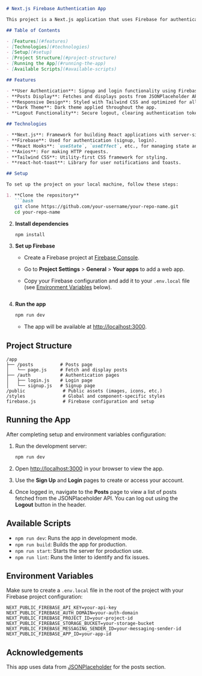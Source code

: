 
```markdown
# Next.js Firebase Authentication App

This project is a Next.js application that uses Firebase for authentication, including login and signup functionality. The app fetches and displays posts from an API and allows users to view individual posts, with a fully responsive design and a dark theme.

## Table of Contents

- [Features](#features)
- [Technologies](#technologies)
- [Setup](#setup)
- [Project Structure](#project-structure)
- [Running the App](#running-the-app)
- [Available Scripts](#available-scripts)

## Features

- **User Authentication**: Signup and login functionality using Firebase.
- **Posts Display**: Fetches and displays posts from JSONPlaceholder API.
- **Responsive Design**: Styled with Tailwind CSS and optimized for all screen sizes.
- **Dark Theme**: Dark theme applied throughout the app.
- **Logout Functionality**: Secure logout, clearing authentication tokens.

## Technologies

- **Next.js**: Framework for building React applications with server-side rendering.
- **Firebase**: Used for authentication (signup, login).
- **React Hooks**: `useState`, `useEffect`, etc., for managing state and side effects.
- **Axios**: For making HTTP requests.
- **Tailwind CSS**: Utility-first CSS framework for styling.
- **react-hot-toast**: Library for user notifications and toasts.

## Setup

To set up the project on your local machine, follow these steps:

1. **Clone the repository**
   ```bash
   git clone https://github.com/your-username/your-repo-name.git
   cd your-repo-name
   ```

2. **Install dependencies**
   ```bash
   npm install
   ```

3. **Set up Firebase**
   - Create a Firebase project at [Firebase Console](https://console.firebase.google.com/).
   - Go to **Project Settings** > **General** > **Your apps** to add a web app.
   - Copy your Firebase configuration and add it to your `.env.local` file (see [Environment Variables](#environment-variables) below).

     ```

4. **Run the app**
   ```bash
   npm run dev
   ```
   - The app will be available at [http://localhost:3000](http://localhost:3000).

## Project Structure

```
/app
├── /posts          # Posts page
│   └── page.js     # Fetch and display posts
├── /auth           # Authentication pages
│   ├── login.js    # Login page
│   └── signup.js   # Signup page
/public              # Public assets (images, icons, etc.)
/styles              # Global and component-specific styles
firebase.js          # Firebase configuration and setup
```

## Running the App

After completing setup and environment variables configuration:

1. Run the development server:
   ```bash
   npm run dev
   ```

2. Open [http://localhost:3000](http://localhost:3000) in your browser to view the app.

3. Use the **Sign Up** and **Login** pages to create or access your account.

4. Once logged in, navigate to the **Posts** page to view a list of posts fetched from the JSONPlaceholder API. You can log out using the **Logout** button in the header.

## Available Scripts

- `npm run dev`: Runs the app in development mode.
- `npm run build`: Builds the app for production.
- `npm run start`: Starts the server for production use.
- `npm run lint`: Runs the linter to identify and fix issues.

## Environment Variables

Make sure to create a `.env.local` file in the root of the project with your Firebase project configuration:

```env
NEXT_PUBLIC_FIREBASE_API_KEY=your-api-key
NEXT_PUBLIC_FIREBASE_AUTH_DOMAIN=your-auth-domain
NEXT_PUBLIC_FIREBASE_PROJECT_ID=your-project-id
NEXT_PUBLIC_FIREBASE_STORAGE_BUCKET=your-storage-bucket
NEXT_PUBLIC_FIREBASE_MESSAGING_SENDER_ID=your-messaging-sender-id
NEXT_PUBLIC_FIREBASE_APP_ID=your-app-id
```

## Acknowledgements

This app uses data from [JSONPlaceholder](https://jsonplaceholder.typicode.com/) for the posts section.
```
